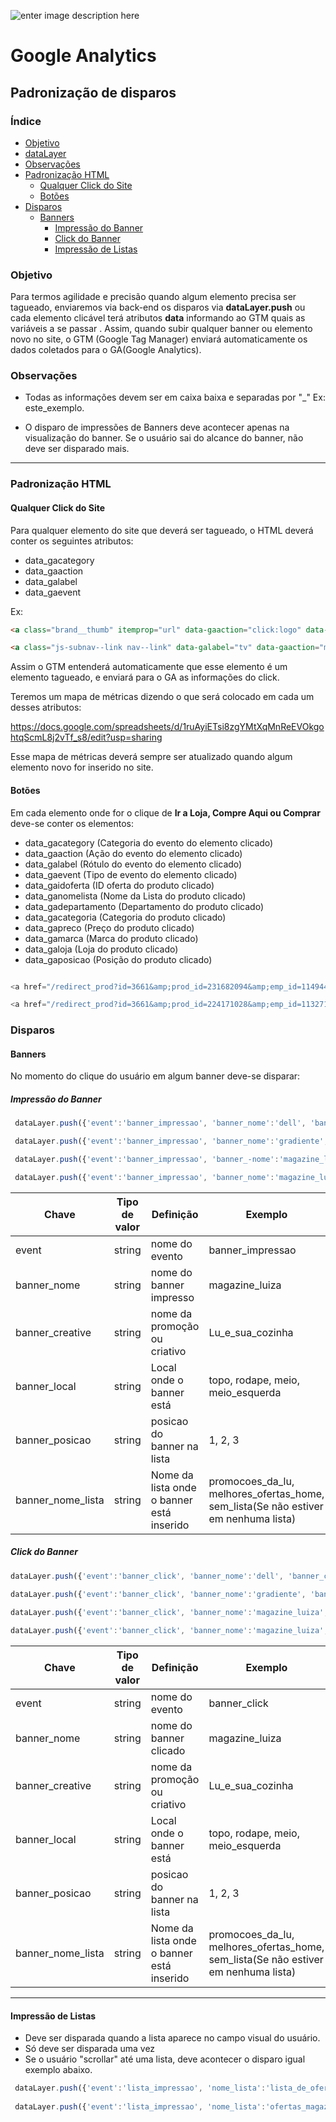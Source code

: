 ﻿
![enter image description here](http://image.buscape.com/material/buscape.png)

# **Google Analytics**

## **Padronização de disparos**

### **Índice**

- [Objetivo](#objetivo)
- [dataLayer](#datalayer)
- [Observações](#observações)
- [Padronização HTML](#padronização-html)
	- [Qualquer Click do Site](#qualquer-click-do-site)
	- [Botões](#botões) 
- [Disparos](#disparos)
	- [Banners](#banners)
		- [Impressão do Banner](#impressão-do-banner)
		- [Click do Banner](#click-do-banner)
		- [Impressão de Listas](#impressão-de-listas)




### **Objetivo**

Para termos agilidade e precisão quando algum elemento precisa ser tagueado, enviaremos via back-end os disparos via  **dataLayer.push** ou cada elemento clicável terá atributos **data** informando ao GTM quais as variáveis a se passar . Assim, quando subir qualquer banner ou elemento novo no site, o GTM (Google Tag Manager) enviará automaticamente os dados coletados para o GA(Google Analytics). 



### **Observações**

 - Todas as informações devem ser em caixa baixa e separadas por "_" Ex: este_exemplo.

 - O disparo de impressões de Banners deve acontecer apenas na visualização do banner. Se o usuário sai do alcance do banner, não deve ser disparado mais.

-------

### **Padronização HTML**


#### **Qualquer Click do Site**

Para qualquer elemento do site que deverá ser tagueado, o HTML deverá conter os seguintes atributos:

 - data_gacategory
 - data_gaaction
 - data_galabel
 - data_gaevent

Ex:

```html
<a class="brand__thumb" itemprop="url" data-gaaction="click:logo" data-gacategory="header" data-gaevent="event" title="Buscapé" href="/"><img itemprop="logo" alt="Buscapé" srcset="https://imagebuscape-a.akamaihd.net/material/logo-buscape.svg" src="https://imagebuscape-a.akamaihd.net/material/buscape.png"></a>

<a class="js-subnav--link nav--link" data-galabel="tv" data-gaaction="menu_principal" data-gacategory="menu" data-gaevent="event" itemprop="url" log-cat-attribute="log-cat-attribute" log_id="2852" href="/tv"><span class="nav--link__line"></span><i class="nav--ico nav--ico-left nav--ico-large ico--tv"></i>TV<i class="nav--ico nav--ico-right ico--arrow fl-right"></i></a>
```

Assim o GTM entenderá automaticamente que esse elemento é um elemento tagueado, e enviará para o GA as informações do click.

Teremos um mapa de métricas dizendo o que será colocado em cada um desses atributos:

https://docs.google.com/spreadsheets/d/1ruAyiETsi8zgYMtXqMnReEVOkgohtqScmL8j2vTf_s8/edit?usp=sharing

Esse mapa de métricas deverá sempre ser atualizado quando algum elemento novo for inserido no site.

#### **Botões**

Em cada elemento onde for o clique de **Ir a Loja,  Compre Aqui ou Comprar**  deve-se conter os elementos:

 - data_gacategory (Categoria do evento do elemento clicado)
 - data_gaaction (Ação do evento do elemento clicado)
 - data_galabel (Rótulo  do evento do elemento clicado)
 - data_gaevent (Tipo de evento do elemento clicado)
 - data_gaidoferta (ID oferta do produto clicado)
 - data_ganomelista (Nome da Lista do produto clicado)
 - data_gadepartamento (Departamento do produto clicado)
 - data_gacategoria (Categoria do produto clicado)
 - data_gapreco (Preço do produto clicado)
 - data_gamarca (Marca do produto clicado)
 - data_galoja (Loja do produto clicado)
 - data_gaposicao (Posição do produto clicado)

```js

<a href="/redirect_prod?id=3661&amp;prod_id=231682094&amp;emp_id=1149445&amp;pos=1&amp;pg=home&amp;cn=253113018&amp;nc=12700120161031105552&amp;az=9d847f29dafc0b1b9e4de8a43bb1627c" target="_blank" title="Ir a loja" class="card--product__link" data-gaevent="event" data-gacategory="produto" data-gaaction="micro_conversao:ir_a_loja" data-galabel="ar_condicionado_split_hi_wall_electrolux_ecoturbo_12.000_btu_/_h_frio_r410_-_220_volts" data_gaidoferta="252790505" data_ganomelista="veja_o_que_separamos_para_voce" dataga_departamento="eletrodomesticos" data_gacategoria="ar_condicionado" data_gapreco="1499.9" data_gamarca=""electrolux  dataga_loja="submarino" data_gaposicao="1">

<a href="/redirect_prod?id=3661&amp;prod_id=224171028&amp;emp_id=1132716&amp;pos=1&amp;pg=prod_unico&amp;cn=262513293&amp;nc=12700120161031105552&amp;az=9d847f29dafc0b1b9e4de8a43bb1627c" title="Ir à Loja" data-galabel="ar_condicionado_split_hi_wall_electrolux_ecoturbo_12.000_btu_/_h_frio_r410_-_220_volts" data-gaaction="micro_conversao:ir_a_loja" data-gacategory="produto" data_gaidoferta="252790505" data_ganomelista="veja_o_que_separamos_para_voce" dataga_departamento="eletrodomesticos" data_gacategoria="ar_condicionado" data_gapreco="1499.9" data_gamarca=""electrolux  dataga_loja="submarino" data_gaposicao="1" data-trackcheckout="true" rel="nofollow external" target="offer_224171028" data-reactid="192"><img class="offer__seller-img" src="https://imagembuscapebr-a.akamaihd.net/vitrine/logo1132716.gif" alt="Friopeças "></a>


```


### **Disparos**

#### **Banners**

No momento do clique do usuário em algum banner deve-se disparar:

##### **Impressão do Banner** 

```js
 dataLayer.push({'event':'banner_impressao', 'banner_nome':'dell', 'banner_creative':'verao_notebooks','banner_posicao':'1', 'banner_nome_lista':'melhores_ofertas_home'});

 dataLayer.push({'event':'banner_impressao', 'banner_nome':'gradiente', 'banner_creative':'gradiente_voltou','banner_posicao':'2', 'banner_nome_lista':'melhores_ofertas_home'});

 dataLayer.push({'event':'banner_impressao', 'banner_-nome':'magazine_luiza', 'banner_creative':'lu_com_voce','banner_posicao':'1', 'banner_nome_lista':'promocoes_da_lu'});

 dataLayer.push({'event':'banner_impressao', 'banner_nome':'magazine_luiza', 'banner_creative':'lu_e_sua_cozinha','banner_posicao':'2', 'banner_nome_lista':'promocoes_da_lu'});
```
Chave| Tipo de valor| Definição |Exemplo
-------- | --- | ---|---
event		| string | nome do evento |banner_impressao
banner_nome | string | nome do banner impresso|magazine_luiza
banner_creative | string | nome da promoção ou criativo | Lu_e_sua_cozinha 
banner_local |string | Local onde o banner está | topo, rodape, meio, meio_esquerda
banner_posicao 	| string |posicao do banner na lista | 1, 2, 3
banner_nome_lista | string | Nome da lista onde o banner está inserido | promocoes_da_lu, melhores_ofertas_home, sem_lista(Se não estiver em nenhuma lista)
 


##### **Click do Banner**



```js
dataLayer.push({'event':'banner_click', 'banner_nome':'dell', 'banner_creative':'verao_notebooks','banner_posicao':'1', 'banner_nome_lista':'melhores_ofertas_home'});

dataLayer.push({'event':'banner_click', 'banner_nome':'gradiente', 'banner_creative':'gradiente_voltou','banner_posicao':'2', 'banner_nome_lista':'melhores_ofertas_home'});

dataLayer.push({'event':'banner_click', 'banner_nome':'magazine_luiza', 'banner_creative':'lu_com_voce','banner_posicao':'1', 'banner_nome_lista':'promocoes_da_lu'});
 
dataLayer.push({'event':'banner_click', 'banner_nome':'magazine_luiza', 'banner_creative':'lu_e_sua_cozinha','banner_posicao':'2', 'banner_nome_lista':'promocoes_da_lu'});
```

Chave| Tipo de valor| Definição |Exemplo
--|--|--|--
event		| string | nome do evento |banner_click
banner_nome | string | nome do banner clicado|magazine_luiza
banner_creative | string | nome da promoção ou criativo | Lu_e_sua_cozinha 
banner_local |string | Local onde o banner está | topo, rodape, meio, meio_esquerda
banner_posicao 	| string |posicao do banner na lista | 1, 2, 3
banner_nome_lista | string | Nome da lista onde o banner está inserido | promocoes_da_lu, melhores_ofertas_home, sem_lista(Se não estiver em nenhuma lista)
 

-------


#### **Impressão de Listas**

- Deve ser disparada quando a lista aparece no campo visual do usuário.
- Só deve ser disparada uma vez
- Se o usuário "scrollar" até uma lista, deve acontecer o disparo igual exemplo abaixo.

``` js
 dataLayer.push({'event':'lista_impressao', 'nome_lista':'lista_de_ofertas_da_home'});
 
 dataLayer.push({'event':'lista_impressao', 'nome_lista':'ofertas_magazine_luiza'});

```

